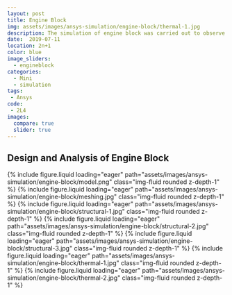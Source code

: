 ```yaml
---
layout: post
title: Engine Block
img: assets/images/ansys-simulation/engine-block/thermal-1.jpg
description: The simulation of engine block was carried out to observe variation in structural and thermal parameters after external loading.  
date:  2019-07-11
location: 2n+1
color: blue
image_sliders:
  - engineblock
categories:
  - Mini
  - simulation
tags:
 - Ansys
code:
 - 2L4
images:
  compare: true
  slider: true
---
```


## Design and Analysis of Engine Block

<swiper-container keyboard="true" navigation="true" pagination="true" pagination-clickable="true" pagination-dynamic-bullets="true" rewind="true">
    <swiper-slide>{% include figure.liquid loading="eager" path="assets/images/ansys-simulation/engine-block/model.png" class="img-fluid rounded z-depth-1" %}</swiper-slide>
    <swiper-slide>{% include figure.liquid loading="eager" path="assets/images/ansys-simulation/engine-block/meshing.jpg" class="img-fluid rounded z-depth-1" %}</swiper-slide>
    <swiper-slide>{% include figure.liquid loading="eager" path="assets/images/ansys-simulation/engine-block/structural-1.jpg" class="img-fluid rounded z-depth-1" %}</swiper-slide>
    <swiper-slide>{% include figure.liquid loading="eager" path="assets/images/ansys-simulation/engine-block/structural-2.jpg" class="img-fluid rounded z-depth-1" %}</swiper-slide>
    <swiper-slide>{% include figure.liquid loading="eager" path="assets/images/ansys-simulation/engine-block/structural-3.jpg" class="img-fluid rounded z-depth-1" %}</swiper-slide>
    <swiper-slide>{% include figure.liquid loading="eager" path="assets/images/ansys-simulation/engine-block/thermal-1.jpg" class="img-fluid rounded z-depth-1" %}</swiper-slide>
    <swiper-slide>{% include figure.liquid loading="eager" path="assets/images/ansys-simulation/engine-block/thermal-2.jpg" class="img-fluid rounded z-depth-1" %}</swiper-slide>
</swiper-container>